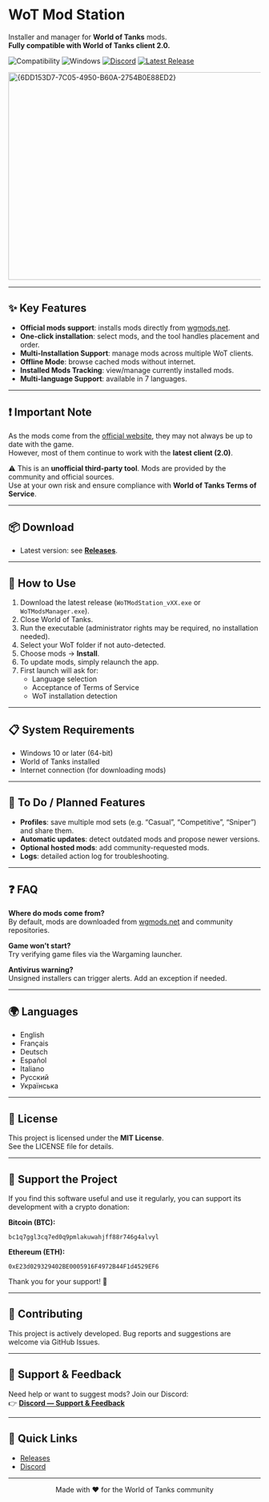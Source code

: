 # WoT Mod Station

Installer and manager for **World of Tanks** mods.  
**Fully compatible with World of Tanks client 2.0.**

![Compatibility](https://img.shields.io/badge/World_of_Tanks-2.0_compatible-green) 
![Windows](https://img.shields.io/badge/OS-Windows-blue) 
[![Discord](https://img.shields.io/badge/Discord-Join-5865F2)](https://discord.gg/YyVUvAJnUc) 
[![Latest Release](https://img.shields.io/github/v/release/BabasGames/wot-mod-station)](https://github.com/BabasGames/wot-mod-station/releases/latest)

<img width="600" height="415" alt="{6DD153D7-7C05-4950-B60A-2754B0E88ED2}" src="https://github.com/user-attachments/assets/66ea3dfd-b4c1-4f87-bce0-4eb8ad68a272" />

---

## ✨ Key Features

- **Official mods support**: installs mods directly from [wgmods.net](https://wgmods.net).
- **One-click installation**: select mods, and the tool handles placement and order.
- **Multi-Installation Support**: manage mods across multiple WoT clients.
- **Offline Mode**: browse cached mods without internet.
- **Installed Mods Tracking**: view/manage currently installed mods.
- **Multi-language Support**: available in 7 languages.

---

## ❗ Important Note

As the mods come from the [official website](https://wgmods.net), they may not always be up to date with the game.  
However, most of them continue to work with the **latest client (2.0)**.  

⚠️ This is an **unofficial third-party tool**. Mods are provided by the community and official sources.  
Use at your own risk and ensure compliance with **World of Tanks Terms of Service**.

---

## 📦 Download

- Latest version: see [**Releases**](https://github.com/BabasGames/wot-mod-station/releases/latest).

---

## 🚀 How to Use

1. Download the latest release (`WoTModStation_vXX.exe` or `WoTModsManager.exe`).  
2. Close World of Tanks.  
3. Run the executable (administrator rights may be required, no installation needed).  
4. Select your WoT folder if not auto-detected.  
5. Choose mods → **Install**.  
6. To update mods, simply relaunch the app.  
7. First launch will ask for:
   - Language selection  
   - Acceptance of Terms of Service  
   - WoT installation detection  

---

## 📋 System Requirements

- Windows 10 or later (64-bit)  
- World of Tanks installed  
- Internet connection (for downloading mods)  

---

## 📝 To Do / Planned Features

- **Profiles**: save multiple mod sets (e.g. “Casual”, “Competitive”, “Sniper”) and share them.  
- **Automatic updates**: detect outdated mods and propose newer versions.  
- **Optional hosted mods**: add community-requested mods.  
- **Logs**: detailed action log for troubleshooting.  

---

## ❓ FAQ

**Where do mods come from?**  
By default, mods are downloaded from [wgmods.net](https://wgmods.net) and community repositories.  

**Game won’t start?**  
Try verifying game files via the Wargaming launcher.  

**Antivirus warning?**  
Unsigned installers can trigger alerts. Add an exception if needed.  

---

## 🌍 Languages

- English  
- Français  
- Deutsch  
- Español  
- Italiano  
- Русский  
- Українська  

---

## 📝 License

This project is licensed under the **MIT License**.  
See the LICENSE file for details.  

---

## 💝 Support the Project

If you find this software useful and use it regularly, you can support its development with a crypto donation:

**Bitcoin (BTC):**
```
bc1q7ggl3cq7ed0q9pmlakuwahjff88r746g4alvyl
```

**Ethereum (ETH):**
```
0xE23d029329402BE0005916F4972B44F1d4529EF6
```

Thank you for your support! 🙏

---

## 🤝 Contributing

This project is actively developed. Bug reports and suggestions are welcome via GitHub Issues.  

---

## 🤝 Support & Feedback

Need help or want to suggest mods? Join our Discord:  
👉 [**Discord — Support & Feedback**](https://discord.gg/YyVUvAJnUc)

---

## 🔗 Quick Links

- [Releases](https://github.com/BabasGames/wot-mod-station/releases/latest)  
- [Discord](https://discord.gg/YyVUvAJnUc)  

---

<p align="center">Made with ❤️ for the World of Tanks community</p>
